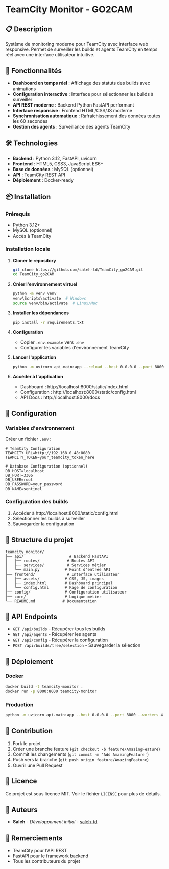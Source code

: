 # TeamCity Monitor - GO2CAM

## 📋 Description

Système de monitoring moderne pour TeamCity avec interface web responsive. Permet de surveiller les builds et agents TeamCity en temps réel avec une interface utilisateur intuitive.

## 🚀 Fonctionnalités

- **Dashboard en temps réel** : Affichage des statuts des builds avec animations
- **Configuration interactive** : Interface pour sélectionner les builds à surveiller
- **API REST moderne** : Backend Python FastAPI performant
- **Interface responsive** : Frontend HTML/CSS/JS moderne
- **Synchronisation automatique** : Rafraîchissement des données toutes les 60 secondes
- **Gestion des agents** : Surveillance des agents TeamCity

## 🛠️ Technologies

- **Backend** : Python 3.12, FastAPI, uvicorn
- **Frontend** : HTML5, CSS3, JavaScript ES6+
- **Base de données** : MySQL (optionnel)
- **API** : TeamCity REST API
- **Déploiement** : Docker-ready

## 📦 Installation

### Prérequis

- Python 3.12+
- MySQL (optionnel)
- Accès à TeamCity

### Installation locale

1. **Cloner le repository**
   ```bash
   git clone https://github.com/saleh-td/TeamCity_go2CAM.git
   cd TeamCity_go2CAM
   ```

2. **Créer l'environnement virtuel**
   ```bash
   python -m venv venv
   venv\Scripts\activate  # Windows
   source venv/bin/activate  # Linux/Mac
   ```

3. **Installer les dépendances**
   ```bash
   pip install -r requirements.txt
   ```

4. **Configuration**
   - Copier `.env.example` vers `.env`
   - Configurer les variables d'environnement TeamCity

5. **Lancer l'application**
   ```bash
   python -m uvicorn api.main:app --reload --host 0.0.0.0 --port 8000
   ```

6. **Accéder à l'application**
   - Dashboard : http://localhost:8000/static/index.html
   - Configuration : http://localhost:8000/static/config.html
   - API Docs : http://localhost:8000/docs

## 🔧 Configuration

### Variables d'environnement

Créer un fichier `.env` :

```env
# TeamCity Configuration
TEAMCITY_URL=http://192.168.0.48:8080
TEAMCITY_TOKEN=your_teamcity_token_here

# Database Configuration (optionnel)
DB_HOST=localhost
DB_PORT=3306
DB_USER=root
DB_PASSWORD=your_password
DB_NAME=sentinel
```

### Configuration des builds

1. Accéder à http://localhost:8000/static/config.html
2. Sélectionner les builds à surveiller
3. Sauvegarder la configuration

## 📁 Structure du projet

```
teamcity_monitor/
├── api/                    # Backend FastAPI
│   ├── routes/            # Routes API
│   ├── services/          # Services métier
│   └── main.py           # Point d'entrée API
├── frontend/              # Interface utilisateur
│   ├── assets/           # CSS, JS, images
│   ├── index.html        # Dashboard principal
│   └── config.html       # Page de configuration
├── config/               # Configuration utilisateur
├── core/                 # Logique métier
└── README.md            # Documentation
```

## 🔌 API Endpoints

- `GET /api/builds` - Récupérer tous les builds
- `GET /api/agents` - Récupérer les agents
- `GET /api/config` - Récupérer la configuration
- `POST /api/builds/tree/selection` - Sauvegarder la sélection

## 🚀 Déploiement

### Docker

```bash
docker build -t teamcity-monitor .
docker run -p 8000:8000 teamcity-monitor
```

### Production

```bash
python -m uvicorn api.main:app --host 0.0.0.0 --port 8000 --workers 4
```

## 🤝 Contribution

1. Fork le projet
2. Créer une branche feature (`git checkout -b feature/AmazingFeature`)
3. Commit les changements (`git commit -m 'Add AmazingFeature'`)
4. Push vers la branche (`git push origin feature/AmazingFeature`)
5. Ouvrir une Pull Request

## 📝 Licence

Ce projet est sous licence MIT. Voir le fichier `LICENSE` pour plus de détails.

## 👥 Auteurs

- **Saleh** - *Développement initial* - [saleh-td](https://github.com/saleh-td)

## 🙏 Remerciements

- TeamCity pour l'API REST
- FastAPI pour le framework backend
- Tous les contributeurs du projet 